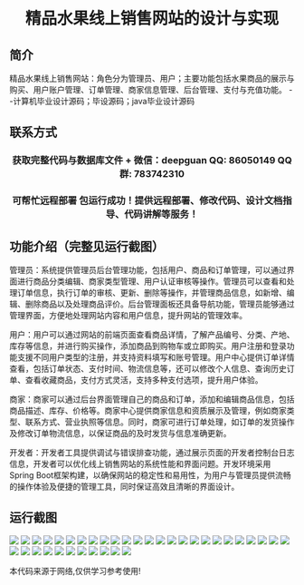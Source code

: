 <p><h1 align="center">精品水果线上销售网站的设计与实现</h1></p>

## 简介
精品水果线上销售网站：角色分为管理员、用户；主要功能包括水果商品的展示与购买、用户账户管理、订单管理、商家信息管理、后台管理、支付与充值功能。    --计算机毕业设计源码；毕设源码；java毕业设计源码


## 联系方式
<p><h3 align="center">获取完整代码与数据库文件 + 微信：deepguan QQ: 86050149 QQ群: 783742310</h3></p>
<p><h3 align="center">可帮忙远程部署 包运行成功！提供远程部署、修改代码、设计文档指导、代码讲解等服务！</h3></p>

## 功能介绍（完整见运行截图）
管理员：系统提供管理员后台管理功能，包括用户、商品和订单管理，可以通过界面进行商品分类编辑、商家类型管理、用户认证审核等操作。管理员可以查看和处理订单信息，执行订单的审核、更新、删除等操作，并管理商品信息，如新增、编辑、删除商品以及处理商品评价。后台管理面板还具备导航功能，管理员能够通过管理界面，方便地处理网站内容和用户信息，提升网站的管理效率。

用户：用户可以通过网站的前端页面查看商品详情，了解产品编号、分类、产地、库存等信息，并进行购买操作，添加商品到购物车或立即购买。用户注册和登录功能支援不同用户类型的注册，并支持资料填写和账号管理。用户中心提供订单详情查看，包括订单状态、支付时间、物流信息等，还可以修改个人信息、查询历史订单、查看收藏商品，支付方式灵活，支持多种支付选项，提升用户体验。

商家：商家可以通过后台界面管理自己的商品和订单，添加和编辑商品信息，包括商品描述、库存、价格等。商家中心提供商家信息和资质展示及管理，例如商家类型、联系方式、营业执照等信息。同时，商家可进行订单处理，如订单的发货操作及修改订单物流信息，以保证商品的及时发货与信息准确更新。

开发者：开发者工具提供调试与错误排查功能，通过展示页面的开发者控制台日志信息，开发者可以优化线上销售网站的系统性能和界面问题。开发环境采用Spring Boot框架构建，以确保网站的稳定性和易用性，为用户与管理员提供流畅的操作体验及便捷的管理工具，同时保证高效且清晰的界面设计。


## 运行截图
![](https://bs-1329754181.cos.ap-shanghai.myqcloud.com/spring/PremiumFruitOnlineSalesWebsiteDesignAndImplementation/img/001.jpg)
![](https://bs-1329754181.cos.ap-shanghai.myqcloud.com/spring/PremiumFruitOnlineSalesWebsiteDesignAndImplementation/img/002.jpg)
![](https://bs-1329754181.cos.ap-shanghai.myqcloud.com/spring/PremiumFruitOnlineSalesWebsiteDesignAndImplementation/img/003.jpg)
![](https://bs-1329754181.cos.ap-shanghai.myqcloud.com/spring/PremiumFruitOnlineSalesWebsiteDesignAndImplementation/img/004.jpg)
![](https://bs-1329754181.cos.ap-shanghai.myqcloud.com/spring/PremiumFruitOnlineSalesWebsiteDesignAndImplementation/img/005.jpg)
![](https://bs-1329754181.cos.ap-shanghai.myqcloud.com/spring/PremiumFruitOnlineSalesWebsiteDesignAndImplementation/img/006.jpg)
![](https://bs-1329754181.cos.ap-shanghai.myqcloud.com/spring/PremiumFruitOnlineSalesWebsiteDesignAndImplementation/img/007.jpg)
![](https://bs-1329754181.cos.ap-shanghai.myqcloud.com/spring/PremiumFruitOnlineSalesWebsiteDesignAndImplementation/img/008.jpg)
![](https://bs-1329754181.cos.ap-shanghai.myqcloud.com/spring/PremiumFruitOnlineSalesWebsiteDesignAndImplementation/img/009.jpg)
![](https://bs-1329754181.cos.ap-shanghai.myqcloud.com/spring/PremiumFruitOnlineSalesWebsiteDesignAndImplementation/img/010.jpg)
![](https://bs-1329754181.cos.ap-shanghai.myqcloud.com/spring/PremiumFruitOnlineSalesWebsiteDesignAndImplementation/img/011.jpg)
![](https://bs-1329754181.cos.ap-shanghai.myqcloud.com/spring/PremiumFruitOnlineSalesWebsiteDesignAndImplementation/img/012.jpg)
![](https://bs-1329754181.cos.ap-shanghai.myqcloud.com/spring/PremiumFruitOnlineSalesWebsiteDesignAndImplementation/img/013.jpg)
![](https://bs-1329754181.cos.ap-shanghai.myqcloud.com/spring/PremiumFruitOnlineSalesWebsiteDesignAndImplementation/img/014.jpg)
![](https://bs-1329754181.cos.ap-shanghai.myqcloud.com/spring/PremiumFruitOnlineSalesWebsiteDesignAndImplementation/img/015.jpg)
![](https://bs-1329754181.cos.ap-shanghai.myqcloud.com/spring/PremiumFruitOnlineSalesWebsiteDesignAndImplementation/img/016.jpg)
![](https://bs-1329754181.cos.ap-shanghai.myqcloud.com/spring/PremiumFruitOnlineSalesWebsiteDesignAndImplementation/img/017.jpg)
![](https://bs-1329754181.cos.ap-shanghai.myqcloud.com/spring/PremiumFruitOnlineSalesWebsiteDesignAndImplementation/img/018.jpg)
![](https://bs-1329754181.cos.ap-shanghai.myqcloud.com/spring/PremiumFruitOnlineSalesWebsiteDesignAndImplementation/img/019.jpg)
![](https://bs-1329754181.cos.ap-shanghai.myqcloud.com/spring/PremiumFruitOnlineSalesWebsiteDesignAndImplementation/img/020.jpg)
![](https://bs-1329754181.cos.ap-shanghai.myqcloud.com/spring/PremiumFruitOnlineSalesWebsiteDesignAndImplementation/img/021.jpg)
![](https://bs-1329754181.cos.ap-shanghai.myqcloud.com/spring/PremiumFruitOnlineSalesWebsiteDesignAndImplementation/img/022.jpg)
![](https://bs-1329754181.cos.ap-shanghai.myqcloud.com/spring/PremiumFruitOnlineSalesWebsiteDesignAndImplementation/img/023.jpg)
![](https://bs-1329754181.cos.ap-shanghai.myqcloud.com/spring/PremiumFruitOnlineSalesWebsiteDesignAndImplementation/img/024.jpg)
![](https://bs-1329754181.cos.ap-shanghai.myqcloud.com/spring/PremiumFruitOnlineSalesWebsiteDesignAndImplementation/img/025.jpg)
![](https://bs-1329754181.cos.ap-shanghai.myqcloud.com/spring/PremiumFruitOnlineSalesWebsiteDesignAndImplementation/img/026.jpg)
![](https://bs-1329754181.cos.ap-shanghai.myqcloud.com/spring/PremiumFruitOnlineSalesWebsiteDesignAndImplementation/img/027.jpg)
![](https://bs-1329754181.cos.ap-shanghai.myqcloud.com/spring/PremiumFruitOnlineSalesWebsiteDesignAndImplementation/img/028.jpg)
![](https://bs-1329754181.cos.ap-shanghai.myqcloud.com/spring/PremiumFruitOnlineSalesWebsiteDesignAndImplementation/img/029.jpg)
![](https://bs-1329754181.cos.ap-shanghai.myqcloud.com/spring/PremiumFruitOnlineSalesWebsiteDesignAndImplementation/img/030.jpg)
![](https://bs-1329754181.cos.ap-shanghai.myqcloud.com/spring/PremiumFruitOnlineSalesWebsiteDesignAndImplementation/img/031.jpg)
![](https://bs-1329754181.cos.ap-shanghai.myqcloud.com/spring/PremiumFruitOnlineSalesWebsiteDesignAndImplementation/img/032.jpg)
![](https://bs-1329754181.cos.ap-shanghai.myqcloud.com/spring/PremiumFruitOnlineSalesWebsiteDesignAndImplementation/img/033.jpg)
![](https://bs-1329754181.cos.ap-shanghai.myqcloud.com/spring/PremiumFruitOnlineSalesWebsiteDesignAndImplementation/img/034.jpg)
![](https://bs-1329754181.cos.ap-shanghai.myqcloud.com/spring/PremiumFruitOnlineSalesWebsiteDesignAndImplementation/img/035.jpg)
![](https://bs-1329754181.cos.ap-shanghai.myqcloud.com/spring/PremiumFruitOnlineSalesWebsiteDesignAndImplementation/img/036.jpg)

<p>本代码来源于网络,仅供学习参考使用!</p>
